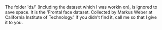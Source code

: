 
The folder 'ds/' (including the dataset which I was workin on), is ignored to save space.
It is the 'Frontal face dataset. Collected by Markus Weber at California Institute of Technology.'
If you didn't find it, call me so that I give it to you.

